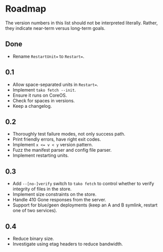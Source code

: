 # Roadmap

The version numbers in this list should not be interpreted literally. Rather,
they indicate near-term versus long-term goals.

## Done

 * Rename `RestartUnit=` to `Restart=`.

## 0.1

 * Allow space-separated units in `Restart=`.
 * Implement `tako fetch --init`.
 * Ensure it runs on CoreOS.
 * Check for spaces in versions.
 * Keep a changelog.

## 0.2

 * Thoroughly test failure modes, not only success path.
 * Print friendly errors, have right exit codes.
 * Implement `x <= v < y` version pattern.
 * Fuzz the manifest parser and config file parser.
 * Implement restarting units.

## 0.3

 * Add `--[no-]verify` switch to `tako fetch` to control whether to verify
   integrity of files in the store.
 * Implement size constraints on the store.
 * Handle 410 Gone responses from the server.
 * Support for blue/geen deployments (keep an A and B symlink, restart one of
   two services).

## 0.4

 * Reduce binary size.
 * Investigate using etag headers to reduce bandwidth.
